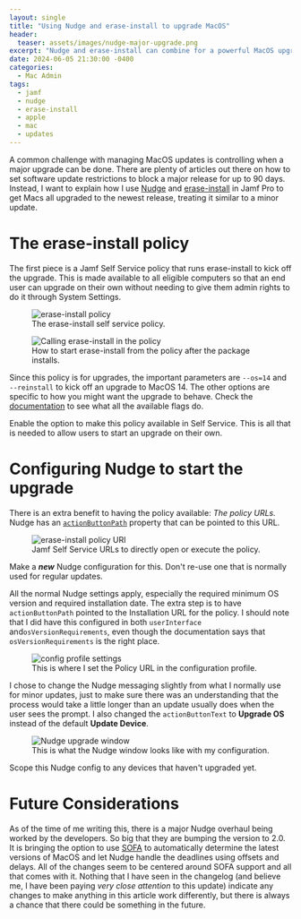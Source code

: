 ```yaml
---
layout: single
title: "Using Nudge and erase-install to upgrade MacOS"
header:
  teaser: assets/images/nudge-major-upgrade.png
excerpt: "Nudge and erase-install can combine for a powerful MacOS upgrade workflow"
date: 2024-06-05 21:30:00 -0400
categories:
  - Mac Admin
tags:
  - jamf
  - nudge
  - erase-install
  - apple
  - mac
  - updates
---
```


A common challenge with managing MacOS updates is controlling when a major upgrade can be done. There are plenty of articles out there on how to set software update restrictions to block a major release for up to 90 days. Instead, I want to explain how I use [Nudge](https://github.com/macadmins/nudge) and [erase-install](https://github.com/grahampugh/erase-install) in Jamf Pro to get Macs all upgraded to the newest release, treating it similar to a minor update.

# The erase-install policy

The first piece is a Jamf Self Service policy that runs erase-install to kick off the upgrade. This is made available to all eligible computers so that an end user can upgrade on their own without needing to give them admin rights to do it through System Settings.

<figure>
  <img src="{{site.url}}/assets/images/erase-install-policy.png" alt="erase-install policy"/>
  <figcaption>The erase-install self service policy.</figcaption>
</figure>

<figure>
  <img src="{{site.url}}/assets/images/policy-files-and-processes.png" alt="Calling erase-install in the policy"/>
  <figcaption>How to start erase-install from the policy after the package installs.</figcaption>
</figure>

Since this policy is for upgrades, the important parameters are `--os=14` and `--reinstall` to kick off an upgrade to MacOS 14. The other options are specific to how you might want the upgrade to behave. Check the [documentation](https://github.com/grahampugh/erase-install/wiki) to see what all the available flags do.

Enable the option to make this policy available in Self Service. This is all that is needed to allow users to start an upgrade on their own.

# Configuring Nudge to start the upgrade

There is an extra benefit to having the policy available: _The policy URLs._ Nudge has an [`actionButtonPath`](https://github.com/macadmins/nudge/wiki/userInterface#actionbuttonpath---type-string-default-value-nil) property that can be pointed to this URL.

<figure>
  <img src="{{site.url}}/assets/images/self-service-URI.png" alt="erase-install policy URI"/>
  <figcaption>Jamf Self Service URLs to directly open or execute the policy.</figcaption>
</figure>

Make a **_new_** Nudge configuration for this. Don't re-use one that is normally used for regular updates.

All the normal Nudge settings apply, especially the required minimum OS version and required installation date. The extra step is to have `actionButtonPath` pointed to the Installation URL for the policy. I should note that I did have this configured in both `userInterface` and`osVersionRequirements`, even though the documentation says that `osVersionRequirements` is the right place.

<figure>
  <img src="{{site.url}}/assets/images/nudge-sonoma-config.png" alt="config profile settings"/>
  <figcaption>This is where I set the Policy URL in the configuration profile.</figcaption>
</figure>

I chose to change the Nudge messaging slightly from what I normally use for minor updates, just to make sure there was an understanding that the process would take a little longer than an update usually does when the user sees the prompt. I also changed the `actionButtonText` to **Upgrade OS** instead of the default **Update Device**.

<figure>
  <img src="{{site.url}}/assets/images/nudge-major-upgrade.png" alt="Nudge upgrade window"/>
  <figcaption>This is what the Nudge window looks like with my configuration.</figcaption>
</figure>

Scope this Nudge config to any devices that haven't upgraded yet.

# Future Considerations

As of the time of me writing this, there is a major Nudge overhaul being worked by the developers. So big that they are bumping the version to 2.0. It is bringing the option to use [SOFA](https://sofa.macadmins.io) to automatically determine the latest versions of MacOS and let Nudge handle the deadlines using offsets and delays. All of the changes seem to be centered around SOFA support and all that comes with it. Nothing that I have seen in the changelog (and believe me, I have been paying _very close attention_ to this update) indicate any changes to make anything in this article work differently, but there is always a chance that there could be something in the future.

